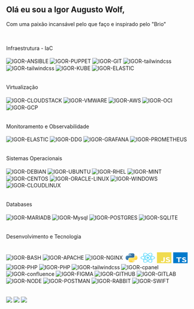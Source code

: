 ## Olá eu sou a Igor Augusto Wolf,
Com uma paixão incansável pelo que faço e inspirado pelo "Brio"
<div style="display: inline_block"><br><br>Infraestrutura - IaC <br><br>
  <img align="center" alt="IGOR-ANSIBLE" height="30" width="40" src="https://www.svgrepo.com/show/305708/ansible.svg">
  <img align="center" alt="IGOR-PUPPET" height="30" width="40" src="https://www.svgrepo.com/show/354226/puppet.svg">
  <img align="center" alt="IGOR-GIT" height="30" width="40" src="https://raw.githubusercontent.com/jmnote/z-icons/master/svg/git.svg">
  <img align="center" alt="IGOR-tailwindcss" height="30" width="40" src="https://www.svgrepo.com/show/353549/chef.svg">
  <img align="center" alt="IGOR-tailwindcss" height="30" width="40" src="https://www.svgrepo.com/show/354186/pipefy.svg">
  <img align="center" alt="IGOR-KUBE" height="30" width="40" src="https://raw.githubusercontent.com/jmnote/z-icons/master/svg/kubernetes.svg">
  <img align="center" alt="IGOR-ELASTIC" height="30" width="40" src="https://www.svgrepo.com/show/448221/docker.svg">
</div>
<div style="display: inline_block"><br><br>Virtualização<br><br>
  <img align="center" alt="IGOR-CLOUDSTACK" height="30" width="40" src="https://www.svgrepo.com/show/353402/apache-cloudstack.svg">
  <img align="center" alt="IGOR-VMWARE" height="30" width="40" src="https://www.svgrepo.com/show/473827/vmware.svg">
  <img align="center" alt="IGOR-AWS" height="30" width="40" src="https://www.svgrepo.com/show/376356/aws.svg">
  <img align="center" alt="IGOR-OCI" height="30" width="40" src="https://www.svgrepo.com/show/354152/oracle.svg">
  <img align="center" alt="IGOR-GCP" height="30" width="40" src="https://www.svgrepo.com/show/448223/gcp.svg">
</div>
<div style="display: inline_block"><br><br>Monitoramento e Observabilidade<br><br>
  <img align="center" alt="IGOR-ELASTIC" height="30" width="40" src="https://www.svgrepo.com/show/353688/elasticsearch.svg">
  <img align="center" alt="IGOR-DDG" height="30" width="40" src="https://www.svgrepo.com/show/448219/datadog.svg">
  <img align="center" alt="IGOR-GRAFANA" height="30" width="40" src="https://www.svgrepo.com/show/448228/grafana.svg">
  <img align="center" alt="IGOR-PROMETHEUS" height="30" width="40" src="https://www.svgrepo.com/show/354219/prometheus.svg">
</div>
<div style="display: inline_block"><br><br>Sistemas Operacionais<br><br>
  <img align="center" alt="IGOR-DEBIAN" height="30" width="40" src="https://www.svgrepo.com/show/349333/debian.svg">
  <img align="center" alt="IGOR-UBUNTU" height="30" width="40" src="https://www.svgrepo.com/show/452122/ubuntu.svg">
  <img align="center" alt="IGOR-RHEL" height="30" width="40" src="https://www.svgrepo.com/show/355193/redhat.svg">
  <img align="center" alt="IGOR-MINT" height="30" width="40" src="https://www.svgrepo.com/show/452055/linux-mint.svg">
  <img align="center" alt="IGOR-CENTOS" height="30" width="40" src="https://www.svgrepo.com/show/349314/centos.svg">
  <img align="center" alt="IGOR-ORACLE-LINUX" height="30" width="40" src="https://www.svgrepo.com/show/448245/oracle.svg">
  <img align="center" alt="IGOR-WINDOWS" height="30" width="40" src="https://www.svgrepo.com/show/355384/windows-legacy.svg">
  <img align="center" alt="IGOR-CLOUDLINUX" height="30" width="40" src="https://www.svgrepo.com/show/353567/cloudlinux.svg">
</div>
<div style="display: inline_block"><br><br>Databases<br><br>
  <img align="center" alt="IGOR-MARIADB" height="30" width="40" src="https://www.svgrepo.com/show/354037/mariadb-icon.svg">
  <img align="center" alt="IGOR-Mysql" height="30" width="40" src="https://www.svgrepo.com/show/354099/mysql.svg">
  <img align="center" alt="IGOR-POSTGRES" height="30" width="40" src="https://www.svgrepo.com/show/354200/postgresql.svg">
  <img align="center" alt="IGOR-SQLITE" height="30" width="40" src="https://www.svgrepo.com/show/354381/sqlite.svg">
</div>
<div style="display: inline_block"><br><br>Desenvolvimento e Tecnologia<br><br><br>
  <img align="center" alt="IGOR-BASH" height="30" width="40" src="https://www.svgrepo.com/show/508897/bash02.svg">
  <img align="center" alt="IGOR-APACHE" height="30" width="40" src="https://www.svgrepo.com/show/353400/apache.svg">
  <img align="center" alt="IGOR-NGINX" height="30" width="40" src="https://www.svgrepo.com/show/354115/nginx.svg">
  <img align="center" alt="IGOR-Python" height="30" width="40" src="https://raw.githubusercontent.com/devicons/devicon/master/icons/python/python-original.svg">
  <img align="center" alt="IGOR-React" height="30" width="40" src="https://raw.githubusercontent.com/devicons/devicon/master/icons/react/react-original.svg">
  <img align="center" alt="IGOR-JS" height="30" width="40" src="https://raw.githubusercontent.com/devicons/devicon/master/icons/javascript/javascript-plain.svg">
  <img align="center" alt="IGOR-TS" height="30" width="40" src="https://raw.githubusercontent.com/devicons/devicon/master/icons/typescript/typescript-plain.svg">
  <img align="center" alt="IGOR-PHP" height="30" width="40" src="https://raw.githubusercontent.com/jmnote/z-icons/master/svg/php.svg">
  <img align="center" alt="IGOR-PHP" height="30" width="40" src="https://www.svgrepo.com/show/353423/arduino.svg">
  <img align="center" alt="IGOR-tailwindcss" height="30" width="40" src="https://www.svgrepo.com/show/354430/tailwindcss.svg">
  <img align="center" alt="IGOR-cpanel" height="30" width="40" src="https://www.svgrepo.com/show/353612/cpanel.svg">
  <img align="center" alt="IGOR-confluence" height="30" width="40" src="https://www.svgrepo.com/show/353597/confluence.svg">
  <img align="center" alt="IGOR-FIGMA" height="30" width="40" src="https://www.svgrepo.com/show/353733/figma.svg">
  <img align="center" alt="IGOR-GITHUB" height="30" width="40" src="https://www.svgrepo.com/show/353780/github-icon.svg">
  <img align="center" alt="IGOR-GITLAB" height="30" width="40" src="https://www.svgrepo.com/show/353785/gitlab.svg">
  <img align="center" alt="IGOR-NODE" height="30" width="40" src="https://www.svgrepo.com/show/354118/nodejs.svg">
  <img align="center" alt="IGOR-POSTMAN" height="30" width="40" src="https://www.svgrepo.com/show/354201/postman.svg">
  <img align="center" alt="IGOR-RABBIT" height="30" width="40" src="https://www.svgrepo.com/show/354248/rabbitmq.svg">
  <img align="center" alt="IGOR-SWIFT" height="30" width="40" src="https://www.svgrepo.com/show/376351/swift.svg">
 
</div><br><br>
<div> 
  <a href="https://instagram.com/igao_wolf" target="_blank"><img src="https://img.shields.io/badge/-Instagram-%23E4405F?style=for-the-badge&logo=instagram&logoColor=white" target="_blank"></a>
  <a href = "mailto:igaowolf@gmail.com"><img src="https://img.shields.io/badge/-Gmail-%23333?style=for-the-badge&logo=gmail&logoColor=white" target="_blank"></a>
  <a href="https://www.linkedin.com/in/igao-wolf/" target="_blank"><img src="https://img.shields.io/badge/-LinkedIn-%230077B5?style=for-the-badge&logo=linkedin&logoColor=white" target="_blank"></a> 
</div>
